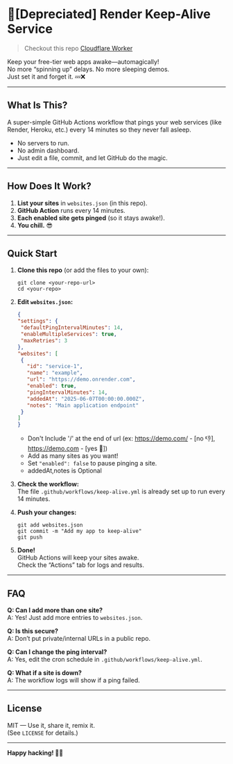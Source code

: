 # 🚀[Depreciated] Render Keep-Alive Service

> Checkout this repo [Cloudflare Worker](https://github.com/kavinthangavel/cloudflare-render-ping)

Keep your free-tier web apps awake—automagically!  
No more “spinning up” delays. No more sleeping demos.  
Just set it and forget it. 💤❌

---

## What Is This?

A super-simple GitHub Actions workflow that pings your web services (like Render, Heroku, etc.) every 14 minutes so they never fall asleep.

- No servers to run.
- No admin dashboard.
- Just edit a file, commit, and let GitHub do the magic.

---

## How Does It Work?

1. **List your sites** in `websites.json` (in this repo).
2. **GitHub Action** runs every 14 minutes.
3. **Each enabled site gets pinged** (so it stays awake!).
4. **You chill.** 😎

---

## Quick Start

1. **Clone this repo** (or add the files to your own):

   ```pwsh
   git clone <your-repo-url>
   cd <your-repo>
   ```

2. **Edit `websites.json`:**

   ```json
   {
   "settings": {
    "defaultPingIntervalMinutes": 14,
    "enableMultipleServices": true,
    "maxRetries": 3
   },
   "websites": [
    {
      "id": "service-1",
      "name": "example",
      "url": "https://demo.onrender.com",
      "enabled": true,
      "pingIntervalMinutes": 14,
      "addedAt": "2025-06-07T00:00:00.000Z",
      "notes": "Main application endpoint"
    }
   ]
   }
   ```
   - Don't Include '/' at the end of url (ex: https://demo.com/ - [no 👎], https://demo.com - [yes 🫰])
   - Add as many sites as you want!
   - Set `"enabled": false` to pause pinging a site.
   - addedAt,notes is Optional

3. **Check the workflow:**  
   The file `.github/workflows/keep-alive.yml` is already set up to run every 14 minutes.

4. **Push your changes:**

   ```pwsh
   git add websites.json
   git commit -m "Add my app to keep-alive"
   git push
   ```

5. **Done!**  
   GitHub Actions will keep your sites awake.  
   Check the “Actions” tab for logs and results.

---

## FAQ

**Q: Can I add more than one site?**  
A: Yes! Just add more entries to `websites.json`.

**Q: Is this secure?**  
A: Don’t put private/internal URLs in a public repo.

**Q: Can I change the ping interval?**  
A: Yes, edit the cron schedule in `.github/workflows/keep-alive.yml`.

**Q: What if a site is down?**  
A: The workflow logs will show if a ping failed.

---

## License

MIT — Use it, share it, remix it.  
(See `LICENSE` for details.)

---

**Happy hacking! 🚦✨**
